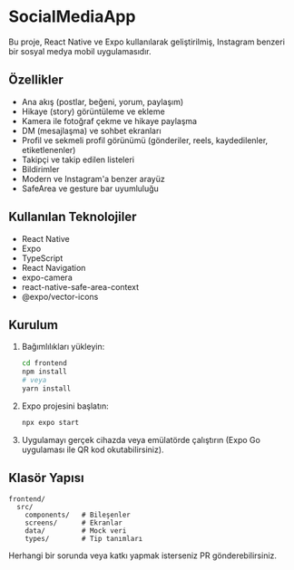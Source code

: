 # SocialMediaApp

Bu proje, React Native ve Expo kullanılarak geliştirilmiş, Instagram benzeri bir sosyal medya mobil uygulamasıdır.

## Özellikler

- Ana akış (postlar, beğeni, yorum, paylaşım)
- Hikaye (story) görüntüleme ve ekleme
- Kamera ile fotoğraf çekme ve hikaye paylaşma
- DM (mesajlaşma) ve sohbet ekranları
- Profil ve sekmeli profil görünümü (gönderiler, reels, kaydedilenler, etiketlenenler)
- Takipçi ve takip edilen listeleri
- Bildirimler
- Modern ve Instagram'a benzer arayüz
- SafeArea ve gesture bar uyumluluğu

## Kullanılan Teknolojiler

- React Native
- Expo
- TypeScript
- React Navigation
- expo-camera
- react-native-safe-area-context
- @expo/vector-icons

## Kurulum

1. Bağımlılıkları yükleyin:

   ```sh
   cd frontend
   npm install
   # veya
   yarn install
   ```

2. Expo projesini başlatın:

   ```sh
   npx expo start
   ```

3. Uygulamayı gerçek cihazda veya emülatörde çalıştırın (Expo Go uygulaması ile QR kod okutabilirsiniz).

## Klasör Yapısı

```
frontend/
  src/
    components/   # Bileşenler
    screens/      # Ekranlar
    data/         # Mock veri
    types/        # Tip tanımları
```

Herhangi bir sorunda veya katkı yapmak isterseniz PR gönderebilirsiniz.
